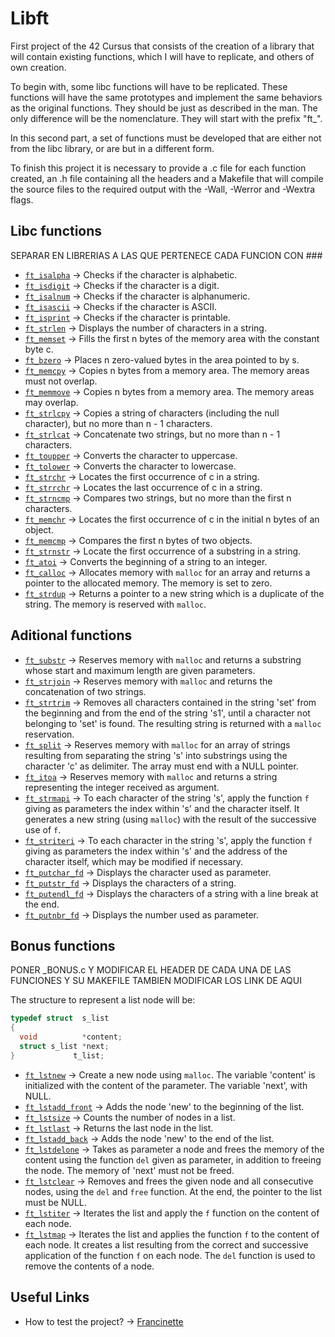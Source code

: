 # Libft

First project of the 42 Cursus that consists of the creation of a library that will contain existing functions, which I will have to replicate, and others of own creation.

To begin with, some libc functions will have to be replicated. These functions will have the same prototypes and implement the same behaviors as the original functions. They should be just as described in the man. The only difference will be the nomenclature. They will start with the prefix "ft_".

In this second part, a set of functions must be developed that are either not from the libc library, or are but in a different form.

To finish this project it is necessary to provide a .c file for each function created, an .h file containing all the headers and a Makefile that will compile the source files to the required output with the -Wall, -Werror and -Wextra flags.

## Libc functions

SEPARAR EN LIBRERIAS A LAS QUE PERTENECE CADA FUNCION CON ###

- [`ft_isalpha`](https://github.com/antoniolopez7217/42Cursus_Libft/blob/main/libft/ft_isalpha.c) -> Checks if the character is alphabetic.
- [`ft_isdigit`](https://github.com/antoniolopez7217/42Cursus_Libft/blob/main/libft/ft_isdigit.c) -> Checks if the character is a digit.
- [`ft_isalnum`](https://github.com/antoniolopez7217/42Cursus_Libft/blob/main/libft/ft_isalnum.c) -> Checks if the character is alphanumeric.
- [`ft_isascii`](https://github.com/antoniolopez7217/42Cursus_Libft/blob/main/libft/ft_isascii.c) -> Checks if the character is ASCII.
- [`ft_isprint`](https://github.com/antoniolopez7217/42Cursus_Libft/blob/main/libft/ft_isprint.c) -> Checks if the character is printable.
- [`ft_strlen`](https://github.com/antoniolopez7217/42Cursus_Libft/blob/main/libft/ft_strlen.c) -> Displays the number of characters in a string.
- [`ft_memset`](https://github.com/antoniolopez7217/42Cursus_Libft/blob/main/libft/ft_memset.c) -> Fills the first n bytes of the memory area with the constant byte c.
- [`ft_bzero`](https://github.com/antoniolopez7217/42Cursus_Libft/blob/main/libft/ft_bzero.c) -> Places n zero-valued bytes in the area pointed to by s.
- [`ft_memcpy`](https://github.com/antoniolopez7217/42Cursus_Libft/blob/main/libft/ft_memcpy.c) -> Copies n bytes from a memory area. The memory areas must not overlap.
- [`ft_memmove`](https://github.com/antoniolopez7217/42Cursus_Libft/blob/main/libft/ft_memmove.c) -> Copies n bytes from a memory area. The memory areas may overlap.
- [`ft_strlcpy`](https://github.com/antoniolopez7217/42Cursus_Libft/blob/main/libft/ft_strlcpy.c) -> Copies a string of characters (including the null character), but no more than n - 1 characters.
- [`ft_strlcat`](https://github.com/antoniolopez7217/42Cursus_Libft/blob/main/libft/ft_strlcat.c) -> Concatenate two strings, but no more than n - 1 characters.
- [`ft_toupper`](https://github.com/antoniolopez7217/42Cursus_Libft/blob/main/libft/ft_toupper.c) -> Converts the character to uppercase.
- [`ft_tolower`](https://github.com/antoniolopez7217/42Cursus_Libft/blob/main/libft/ft_tolower.c) -> Converts the character to lowercase.
- [`ft_strchr`](https://github.com/antoniolopez7217/42Cursus_Libft/blob/main/libft/ft_strchr.c) -> Locates the first occurrence of c in a string.
- [`ft_strrchr`](https://github.com/antoniolopez7217/42Cursus_Libft/blob/main/libft/ft_strrchr.c) -> Locates the last occurrence of c in a string.
- [`ft_strncmp`](https://github.com/antoniolopez7217/42Cursus_Libft/blob/main/libft/ft_strncmp.c) -> Compares two strings, but no more than the first n characters.
- [`ft_memchr`](https://github.com/antoniolopez7217/42Cursus_Libft/blob/main/libft/ft_memchr.c) -> Locates the first occurrence of c in the initial n bytes of an object.
- [`ft_memcmp`](https://github.com/antoniolopez7217/42Cursus_Libft/blob/main/libft/ft_memcmp.c) -> Compares the first n bytes of two objects.
- [`ft_strnstr`](https://github.com/antoniolopez7217/42Cursus_Libft/blob/main/libft/ft_strnstr.c) -> Locate the first occurrence of a substring in a string.
- [`ft_atoi`](https://github.com/antoniolopez7217/42Cursus_Libft/blob/main/libft/ft_atoi.c) -> Converts the beginning of a string to an integer.
- [`ft_calloc`](https://github.com/antoniolopez7217/42Cursus_Libft/blob/main/libft/ft_calloc.c) -> Allocates memory with `malloc` for an array and returns a pointer to the allocated memory. The memory is set to zero.
- [`ft_strdup`](https://github.com/antoniolopez7217/42Cursus_Libft/blob/main/libft/ft_strdup.c) -> Returns a pointer to a new string which is a duplicate of the string. The memory is reserved with `malloc`.

## Aditional functions

- [`ft_substr`](https://github.com/antoniolopez7217/42Cursus_Libft/blob/main/libft/ft_substr.c) -> Reserves memory with `malloc` and returns a substring whose start and maximum length are given parameters.
- [`ft_strjoin`](https://github.com/antoniolopez7217/42Cursus_Libft/blob/main/libft/ft_strjoin.c) -> Reserves memory with `malloc` and returns the concatenation of two strings.
- [`ft_strtrim`](https://github.com/antoniolopez7217/42Cursus_Libft/blob/main/libft/ft_strtrim.c) -> Removes all characters contained in the string 'set' from the beginning and from the end of the string 's1', until a character not belonging to 'set' is found. The resulting string is returned with a `malloc` reservation.
- [`ft_split`](https://github.com/antoniolopez7217/42Cursus_Libft/blob/main/libft/ft_split.c) -> Reserves memory with `malloc` for an array of strings resulting from separating the string 's' into substrings using the character 'c' as delimiter. The array must end with a NULL pointer.
- [`ft_itoa`](https://github.com/antoniolopez7217/42Cursus_Libft/blob/main/libft/ft_itoa.c) -> Reserves memory with `malloc` and returns a string representing the integer received as argument.
- [`ft_strmapi`](https://github.com/antoniolopez7217/42Cursus_Libft/blob/main/libft/ft_strmapi.c) -> To each character of the string 's', apply the function `f` giving as parameters the index within 's' and the character itself. It generates a new string (using `malloc`) with the result of the successive use of `f`.
- [`ft_striteri`](https://github.com/antoniolopez7217/42Cursus_Libft/blob/main/libft/ft_striteri.c) -> To each character in the string 's', apply the function `f` giving as parameters the index within 's' and the address of the character itself, which may be modified if necessary.
- [`ft_putchar_fd`](https://github.com/antoniolopez7217/42Cursus_Libft/blob/main/libft/ft_putchar_fd.c) -> Displays the character used as parameter.
- [`ft_putstr_fd`](https://github.com/antoniolopez7217/42Cursus_Libft/blob/main/libft/ft_putstr_fd.c) -> Displays the characters of a string.
- [`ft_putendl_fd`](https://github.com/antoniolopez7217/42Cursus_Libft/blob/main/libft/ft_putendl_fd.c) -> Displays the characters of a string with a line break at the end.
- [`ft_putnbr_fd`](https://github.com/antoniolopez7217/42Cursus_Libft/blob/main/libft/ft_putnbr_fd.c) -> Displays the number used as parameter.

## Bonus functions
PONER _BONUS.c Y MODIFICAR EL HEADER DE CADA UNA DE LAS FUNCIONES Y SU MAKEFILE
TAMBIEN MODIFICAR LOS LINK DE AQUI


The structure to represent a list node will be:

```C
typedef struct  s_list
{
  void          *content;
  struct s_list *next;
}             t_list;
```

- [`ft_lstnew`](https://github.com/antoniolopez7217/42Cursus_Libft/blob/main/libft/ft_lstnew.c) -> Create a new node using `malloc`. The variable 'content' is initialized with the content of the parameter. The variable 'next', with NULL.
- [`ft_lstadd_front`](https://github.com/antoniolopez7217/42Cursus_Libft/blob/main/libft/ft_lstadd_front.c) -> Adds the node 'new' to the beginning of the list.
- [`ft_lstsize`](https://github.com/antoniolopez7217/42Cursus_Libft/blob/main/libft/ft_lstsize.c) -> Counts the number of nodes in a list.
- [`ft_lstlast`](https://github.com/antoniolopez7217/42Cursus_Libft/blob/main/libft/ft_lstlast.c) -> Returns the last node in the list.
- [`ft_lstadd_back`](https://github.com/antoniolopez7217/42Cursus_Libft/blob/main/libft/ft_lstadd_back.c) -> Adds the node 'new' to the end of the list.
- [`ft_lstdelone`](https://github.com/antoniolopez7217/42Cursus_Libft/blob/main/libft/ft_lstdelone.c) -> Takes as parameter a node and frees the memory of the content using the function `del` given as parameter, in addition to freeing the node. The memory of 'next' must not be freed.
- [`ft_lstclear`](https://github.com/antoniolopez7217/42Cursus_Libft/blob/main/libft/ft_lstclear.c) -> Removes and frees the given node and all consecutive nodes, using the `del` and `free` function. At the end, the pointer to the list must be NULL.
- [`ft_lstiter`](https://github.com/antoniolopez7217/42Cursus_Libft/blob/main/libft/ft_lstiter.c) -> Iterates the list and apply the `f` function on the content of each node.
- [`ft_lstmap`](https://github.com/antoniolopez7217/42Cursus_Libft/blob/main/libft/ft_lstmap.c) -> Iterates the list and applies the function `f` to the content of each node. It creates a list resulting from the correct and successive application of the function `f` on each node. The `del` function is used to remove the contents of a node.

## Useful Links

- How to test the project? -> [Francinette](https://github.com/xicodomingues/francinette)
